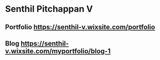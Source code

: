# Senthil Pitchappan V

## Portfolio https://senthil-v.wixsite.com/portfolio 
## Blog https://senthil-v.wixsite.com/myportfolio/blog-1

